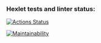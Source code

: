 ### Hexlet tests and linter status:
[![Actions Status](https://github.com/Denis09031997/python-project-49/workflows/hexlet-check/badge.svg)](https://github.com/Denis09031997/python-project-49/actions)



[![Maintainability](https://codeclimate.com/github/Denis09031997/python-project-49/maintainability)](https://api.codeclimate.com/v1/badges/1a1672f6a852b8daf702/maintainability)